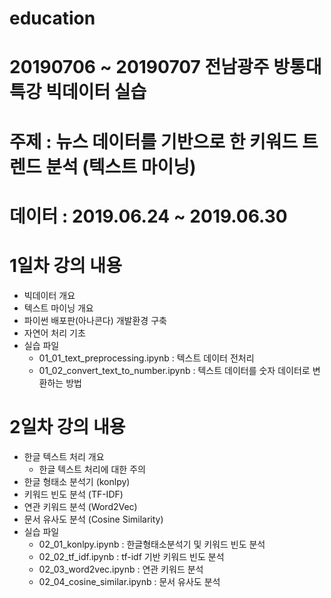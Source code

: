 # education
# 20190706 ~ 20190707 전남광주 방통대 특강 빅데이터 실습
# 주제 : 뉴스 데이터를 기반으로 한 키워드 트렌드 분석 (텍스트 마이닝)
# 데이터 : 2019.06.24 ~ 2019.06.30


# 1일차 강의 내용
- 빅데이터 개요
- 텍스트 마이닝 개요
- 파이썬 배포판(아나콘다) 개발환경 구축
- 자연어 처리 기초
- 실습 파일
  - 01_01_text_preprocessing.ipynb : 텍스트 데이터 전처리 
  - 01_02_convert_text_to_number.ipynb : 텍스트 데이터를 숫자 데이터로 변환하는 방법
  
  
# 2일차 강의 내용
- 한글 텍스트 처리 개요
  - 한글 텍스트 처리에 대한 주의
- 한글 형태소 분석기 (konlpy)
- 키워드 빈도 분석 (TF-IDF)
- 연관 키워드 분석 (Word2Vec)
- 문서 유사도 분석 (Cosine Similarity)
- 실습 파일
  - 02_01_konlpy.ipynb : 한글형태소분석기 및 키워드 빈도 분석
  - 02_02_tf_idf.ipynb : tf-idf 기반 키워드 빈도 분석
  - 02_03_word2vec.ipynb : 연관 키워드 분석
  - 02_04_cosine_similar.ipynb : 문서 유사도 분석
